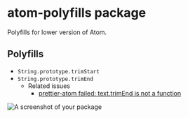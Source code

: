 # atom-polyfills package

Polyfills for lower version of Atom.

## Polyfills

- `String.prototype.trimStart`
- `String.prototype.trimEnd`
  - Related issues
    - [prettier-atom failed: text.trimEnd is not a function](https://github.com/prettier/prettier-atom/issues/739)

![A screenshot of your package](https://f.cloud.github.com/assets/69169/2290250/c35d867a-a017-11e3-86be-cd7c5bf3ff9b.gif)
